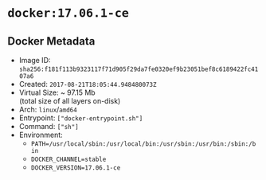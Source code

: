 # `docker:17.06.1-ce`

## Docker Metadata

- Image ID: `sha256:f181f113b9323117f71d905f29da7fe0320ef9b23051bef8c6189422fc4107a6`
- Created: `2017-08-21T18:05:44.948480073Z`
- Virtual Size: ~ 97.15 Mb  
  (total size of all layers on-disk)
- Arch: `linux`/`amd64`
- Entrypoint: `["docker-entrypoint.sh"]`
- Command: `["sh"]`
- Environment:
  - `PATH=/usr/local/sbin:/usr/local/bin:/usr/sbin:/usr/bin:/sbin:/bin`
  - `DOCKER_CHANNEL=stable`
  - `DOCKER_VERSION=17.06.1-ce`
